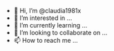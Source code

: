 - 👋 Hi, I’m @claudia1981x
- 👀 I’m interested in ...
- 🌱 I’m currently learning ...
- 💞️ I’m looking to collaborate on ...
- 📫 How to reach me ...

<!---
claudia1981x/claudia1981x is a ✨ special ✨ repository because its `README.md` (this file) appears on your GitHub profile.
You can click the Preview link to take a look at your changes.
--->
